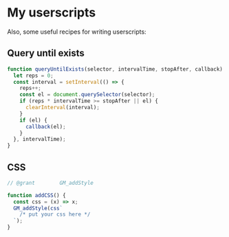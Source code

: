 # My userscripts

Also, some useful recipes for writing userscripts:

## Query until exists

```js
function queryUntilExists(selector, intervalTime, stopAfter, callback) {
  let reps = 0;
  const interval = setInterval(() => {
    reps++;
    const el = document.querySelector(selector);
    if (reps * intervalTime >= stopAfter || el) {
      clearInterval(interval);
    }
    if (el) {
      callback(el);
    }
  }, intervalTime);
}
```

## CSS

```js
// @grant        GM_addStyle

function addCSS() {
  const css = (x) => x;
  GM_addStyle(css`
    /* put your css here */
  `);
}
```
